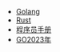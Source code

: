* [Golang](/go/tool.md)
* [Rust](/rust/index.md)
* [程序员手册](/linux/entry.md)
* [GO2023年](/w2023h/index.md)  